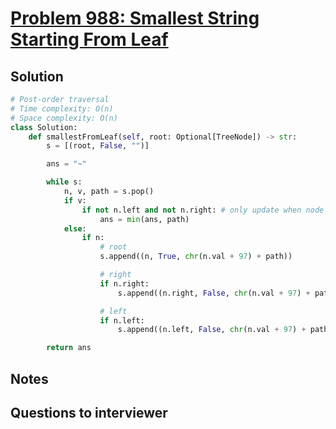 # [Problem 988: Smallest String Starting From Leaf](https://leetcode.com/problems/smallest-string-starting-from-leaf/)

## Solution

```py
# Post-order traversal
# Time complexity: O(n)
# Space complexity: O(n)
class Solution:
    def smallestFromLeaf(self, root: Optional[TreeNode]) -> str:
        s = [(root, False, "")]

        ans = "~"

        while s:
            n, v, path = s.pop()
            if v:
                if not n.left and not n.right: # only update when node is leaf node
                    ans = min(ans, path)
            else:
                if n:
                    # root
                    s.append((n, True, chr(n.val + 97) + path))

                    # right
                    if n.right:
                        s.append((n.right, False, chr(n.val + 97) + path))

                    # left
                    if n.left:
                        s.append((n.left, False, chr(n.val + 97) + path))

        return ans
```

## Notes

## Questions to interviewer
